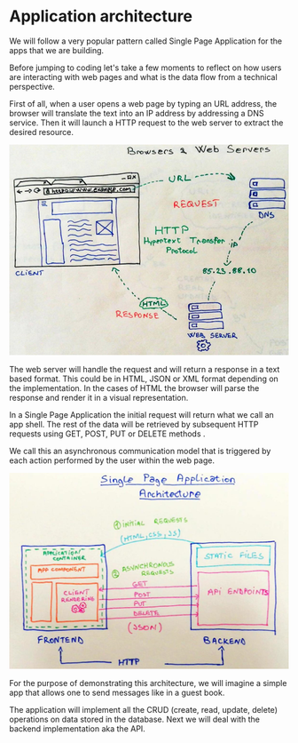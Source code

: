 # Application architecture

We will follow a very popular pattern called Single Page Application for the apps that we are building.

Before jumping to coding let's take a few moments to reflect on how users are interacting with web pages and what is the data flow from a technical perspective.

First of all, when a user opens a web page by typing an URL address, the browser will translate the text into an IP address by addressing a DNS service. Then it will launch a HTTP request to the web server to extract the desired resource.

![browser requests](../.gitbook/assets/01103-browser-server-request.png)

The web server will handle the request and will return a response in a text based format. This could be in HTML, JSON or XML format depending on the implementation. In the cases of HTML the browser will parse the response and render it in a visual representation.

In a Single Page Application the initial request will return what we call an app shell. The rest of the data will be retrieved by subsequent HTTP requests using GET, POST, PUT or DELETE methods .

We call this an asynchronous communication model that is triggered by each action performed by the user within the web page.

![single page application](../.gitbook/assets/01104-spa-architecture.png)

For the purpose of demonstrating this architecture, we will imagine a simple app that allows one to send messages like in a guest book.

The application will implement all the CRUD \(create, read, update, delete\) operations on data stored in the database. Next we will deal with the backend implementation aka the API.

